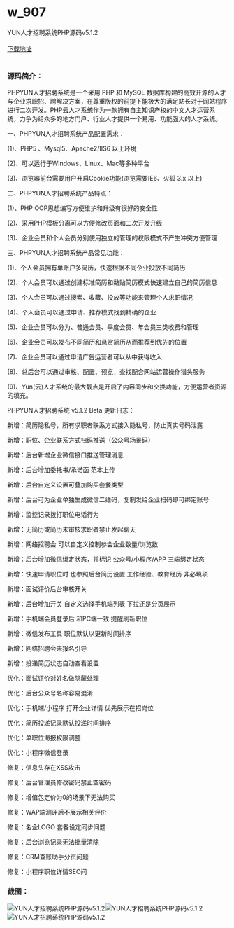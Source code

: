 # w_907
YUN人才招聘系统PHP源码v5.1.2
<br/></br>
[下载地址](https://www.uuid2.com/907.html "下载地址")
<br/></br>
<h3>源码简介：</h3>
<p>PHPYUN人才招聘系统是一个采用 PHP 和 MySQL 数据库构建的高效开源的人才与企业求职招、聘解决方案，在尊重版权的前提下能极大的满足站长对于网站程序进行二次开发。PHP云人才系统作为一款拥有自主知识产权的中文人才运营系统，力争为给众多的地方门户、行业人才提供一个易用、功能强大的人才系统。<p>
<p>一、PHPYUN人才招聘系统产品配置需求：<p>
<p>(1)、PHP5 、Mysql5、Apache2/IIS6 以上环境<p>
<p>(2)、可以运行于Windows、Linux、Mac等多种平台<p>
<p>(3)、浏览器前台需要用户开启Cookie功能(浏览需要IE6、火狐 3.x 以上)<p>
<p>二、PHPYUN人才招聘系统产品特点：<p>
<p>(1)、PHP OOP思想编写方便维护和升级有很好的安全性<p>
<p>(2)、采用PHP模板分离可以方便修改页面和二次开发升级<p>
<p>(3)、企业会员和个人会员分别使用独立的管理的权限模式不产生冲突方便管理<p>
<p>三、PHPYUN人才招聘系统产品常见功能：<p>
<p>(1)、个人会员拥有单账户多简历，快速根据不同企业投放不同简历<p>
<p>(2)、个人会员可以通过创建标准简历和黏贴简历模式快速建立自己的简历信息<p>
<p>(3)、个人会员可以通过搜索、收藏、投放等功能来管理个人求职情况<p>
<p>(4)、个人会员可以通过申请、推荐模式找到精确的企业<p>
<p>(5)、企业会员可以分为、普通会员、季度会员、年会员三类收费和管理<p>
<p>(6)、企业会员可以发布不同简历和悬赏简历从而推荐到优先的位置<p>
<p>(7)、企业会员可以通过申请广告运营者可以从中获得收入<p>
<p>(8)、总后台可以通过审核、配置、预览，查找配合网站运营操作猎头服务<p>
<p>(9)、Yun(云)人才系统的最大靓点是开启了内容同步和交换功能，方便运营者资源的填充。<p>
<p>PHPYUN人才招聘系统 v5.1.2 Beta 更新日志：<p>
<p>新增：简历隐私号，所有求职者联系方式接入隐私号，防止真实号码泄露<p>
<p>新增：职位、企业联系方式扫码推送（公众号场景码）<p>
<p>新增：后台新增企业微信接口推送管理消息<p>
<p>新增：后台增加委托书/承诺函 范本上传<p>
<p>新增：后台自定义设置可叠加购买套餐类型<p>
<p>新增：后台可为企业单独生成微信二维码，复制发给企业扫码即可绑定账号<p>
<p>新增：监控记录拨打职位电话行为<p>
<p>新增：无简历或简历未审核求职者禁止发起聊天<p>
<p>新增：网络招聘会 可以自定义控制参会企业数量/浏览数<p>
<p>新增：后台增加微信绑定状态，并标识 公众号/小程序/APP 三端绑定状态<p>
<p>新增：快速申请职位时 也参照后台简历设置 工作经验、教育经历 非必填项<p>
<p>新增：面试评价后台审核开关<p>
<p>新增：后台增加开关 自定义选择手机端列表 下拉还是分页展示<p>
<p>新增：手机端会员登录后 和PC端一致 提醒刷新职位<p>
<p>新增：微信发布工具 职位默认以更新时间排序<p>
<p>新增：网络招聘会未报名引导<p>
<p>新增：投递简历状态自动查看设置<p>
<p>优化：面试评价对姓名做隐藏处理<p>
<p>优化：后台公众号名称容易混淆<p>
<p>优化：手机端/小程序 打开企业详情 优先展示在招岗位<p>
<p>优化：简历投递记录默认投递时间排序<p>
<p>优化：单职位海报权限调整<p>
<p>优化：小程序微信登录<p>
<p>修复：信息头存在XSS攻击<p>
<p>修复：后台管理员修改密码禁止空密码<p>
<p>修复：增值包定价为0的场景下无法购买<p>
<p>修复：WAP端测评后不展示相关评价<p>
<p>修复：名企LOGO 套餐设定同步问题<p>
<p>修复：后台浏览记录无法批量清除<p>
<p>修复：CRM查账助手分页问题<p>
<p>修复：小程序职位详情SEO问<p>
<h3>截图：</h3>
<img src="https://www.uuid2.com/wp-content/uploads/img/202105/6ceaf10579.jpg" alt="YUN人才招聘系统PHP源码v5.1.2"><img src="https://www.uuid2.com/wp-content/uploads/img/202105/4e634e2973.jpg" alt="YUN人才招聘系统PHP源码v5.1.2"><img src="https://www.uuid2.com/wp-content/uploads/img/202105/c95ea21806.jpg" alt="YUN人才招聘系统PHP源码v5.1.2">
